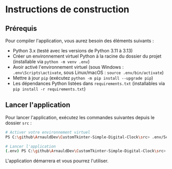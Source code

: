 # Instructions de construction

## Prérequis

Pour compiler l'application, vous aurez besoin des éléments suivants :

* Python 3.x (testé avec les versions de Python 3.11 à 3.13)
* Créer un environnement virtuel Python à la racine du dossier du projet (installable via `python -m venv .env`)
* Avoir activé l'environnement virtuel (sous Windows : `.env\Scripts\activate`, sous Linux/macOS : `source .env/bin/activate`)
* Mettre à jour `pip` (exécutez `python -m pip install --upgrade pip`)
* Les dépendances Python listées dans `requirements.txt` (installables via `pip install -r requirements.txt`)

## Lancer l'application

Pour lancer l'application, exécutez les commandes suivantes depuis le dossier `src` :

```bash
# Activer votre environnement virtuel
PS C:\github\ArnauldDev\CustomTkinter-Simple-Digital-Clock\src> .env/Scripts/activate

# Lancer l'application
(.env) PS C:\github\ArnauldDev\CustomTkinter-Simple-Digital-Clock\src> python main.py
```

L'application démarrera et vous pourrez l'utiliser.
